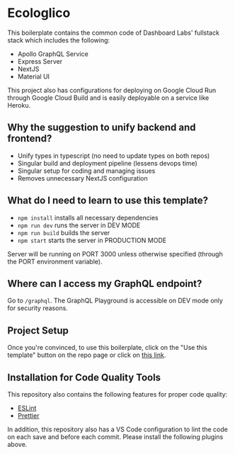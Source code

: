 # Ecologlico

This boilerplate contains the common code of Dashboard Labs' fullstack stack which includes the following:

- Apollo GraphQL Service
- Express Server
- NextJS
- Material UI

This project also has configurations for deploying on Google Cloud Run through Google Cloud Build and is easily deployable on a service like Heroku.

## Why the suggestion to unify backend and frontend?

- Unify types in typescript (no need to update types on both repos)
- Singular build and deployment pipeline (lessens devops time)
- Singular setup for coding and managing issues
- Removes unnecessary NextJS configuration

## What do I need to learn to use this template?

- `npm install` installs all necessary dependencies
- `npm run dev` runs the server in DEV MODE
- `npm run build` builds the server
- `npm start` starts the server in PRODUCTION MODE

Server will be running on PORT 3000 unless otherwise specified (through the PORT environment variable).

## Where can I access my GraphQL endpoint? 

Go to `/graphql`. The GraphQL Playground is accessible on DEV mode only for security reasons.

## Project Setup

Once you're convinced, to use this boilerplate, click on the "Use this template" button on the repo page or click on <a href="https://github.com/dashboardphilippines/boilerplate-fullstack/generate">this link</a>.

## Installation for Code Quality Tools

This repository also contains the following features for proper code quality:

- <a href="https://marketplace.visualstudio.com/items?itemName=dbaeumer.vscode-eslint">ESLint</a>
- <a href="https://marketplace.visualstudio.com/items?itemName=esbenp.prettier-vscode">Prettier</a>

In addition, this repository also has a VS Code configuration to lint the code on each save and before each commit. Please install the following plugins above.
